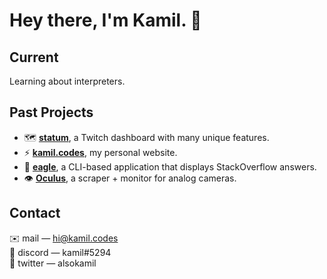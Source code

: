 # Hey there, I'm Kamil. 👋

## Current

Learning about interpreters.

## Past Projects
- 🗺️ **[statum](https://github.com/k9mil/statum)**, a Twitch dashboard with many unique features.
- ⚡ **[kamil.codes](https://github.com/kamil-codes/kamil.codes)**, my personal website.
- 🦅 **[eagle](https://github.com/k9mil/eagle)**, a CLI-based application that displays StackOverflow answers.
- 👁️ **[Oculus](https://github.com/k9mil/oculus)**, a scraper + monitor for analog cameras.

## Contact

✉️ mail — [hi@kamil.codes](mailto:hi@kamil.codes)\
💬 discord — kamil#5294\
🦜 twitter — alsokamil
